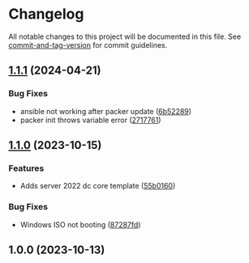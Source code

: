 # Changelog

All notable changes to this project will be documented in this file. See [commit-and-tag-version](https://github.com/absolute-version/commit-and-tag-version) for commit guidelines.

## [1.1.1](https://github.com/MichalKir/st-proxmox-templates/compare/v1.1.0...v1.1.1) (2024-04-21)


### Bug Fixes

* ansible not working after packer update ([6b52289](https://github.com/MichalKir/st-proxmox-templates/commit/6b522896b881b148e7971b68823f3343abb07698))
* packer init throws variable error ([2717761](https://github.com/MichalKir/st-proxmox-templates/commit/27177615a8f53bb5dc1a847a088f877e228d652f))

## [1.1.0](https://github.com/MichalKir/st-proxmox-templates/compare/v1.0.0...v1.1.0) (2023-10-15)


### Features

* Adds server 2022 dc core template ([55b0160](https://github.com/MichalKir/st-proxmox-templates/commit/55b01600fd57eceb8953741b714343de87525da2))


### Bug Fixes

* Windows ISO not booting ([87287fd](https://github.com/MichalKir/st-proxmox-templates/commit/87287fdda4ae6170e6af8b28df15c5665d6428a0))

## 1.0.0 (2023-10-13)
